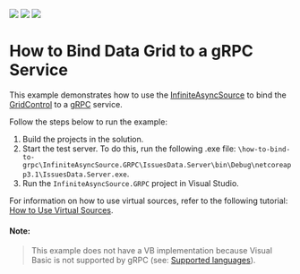 <!-- default badges list -->
![](https://img.shields.io/endpoint?url=https://codecentral.devexpress.com/api/v1/VersionRange/351748711/22.2.2%2B)
[![](https://img.shields.io/badge/Open_in_DevExpress_Support_Center-FF7200?style=flat-square&logo=DevExpress&logoColor=white)](https://supportcenter.devexpress.com/ticket/details/T985523)
[![](https://img.shields.io/badge/📖_How_to_use_DevExpress_Examples-e9f6fc?style=flat-square)](https://docs.devexpress.com/GeneralInformation/403183)
<!-- default badges end -->
# How to Bind Data Grid to a gRPC Service

This example demonstrates how to use the <a href="https://documentation.devexpress.com/WPF/DevExpress.Xpf.Data.InfiniteAsyncSource.class">InfiniteAsyncSource</a> to bind the <a href="https://documentation.devexpress.com/WPF/DevExpress.Xpf.Grid.GridControl.class">GridControl</a> to a <a href="https://grpc.io/">gRPC</a> service.

Follow the steps below to run the example:

1. Build the projects in the solution.
2. Start the test server. To do this, run the following .exe file: `\how-to-bind-to-grpc\InfiniteAsyncSource.GRPC\IssuesData.Server\bin\Debug\netcoreapp3.1\IssuesData.Server.exe`.
3. Run the `InfiniteAsyncSource.GRPC` project in Visual Studio.

For information on how to use virtual sources, refer to the following tutorial: [How to Use Virtual Sources](https://docs.devexpress.com/WPF/120194/controls-and-libraries/data-grid/bind-to-data/bind-to-any-data-source-with-virtual-sources/how-to-use-virtual-sources).

#### Note:
> This example does not have a VB implementation because Visual Basic is not supported by gRPC (see: [Supported languages](https://grpc.io/docs/languages/)).
